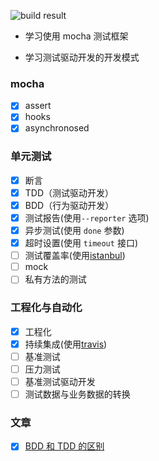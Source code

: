 ![build result](https://api.travis-ci.org/dontdrinkmylemontea/mochakong.png?branch=master)

- 学习使用 mocha 测试框架

- 学习测试驱动开发的开发模式

### mocha

- [x] assert
- [x] hooks
- [x] asynchronosed

### 单元测试

- [x] 断言
- [x] TDD（测试驱动开发）
- [x] BDD（行为驱动开发）
- [x] 测试报告(使用`--reporter` 选项)
- [x] 异步测试(使用 `done` 参数)
- [x] 超时设置(使用 `timeout` 接口)
- [ ] 测试覆盖率(使用[istanbul](https://github.com/gotwarlost/istanbul))
- [ ] mock
- [ ] 私有方法的测试

### 工程化与自动化

- [x] 工程化
- [x] 持续集成(使用[travis](https://docs.travis-ci.com/user/tutorial/))
- [ ] 基准测试
- [ ] 压力测试
- [ ] 基准测试驱动开发
- [ ] 测试数据与业务数据的转换

### 文章

- [x] [BDD 和 TDD 的区别](https://joshldavis.com/2013/05/27/difference-between-tdd-and-bdd/)
